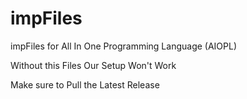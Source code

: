 # impFiles
impFiles for All In One Programming Language (AIOPL)

Without this Files Our Setup Won't Work

Make sure to Pull the Latest Release 
